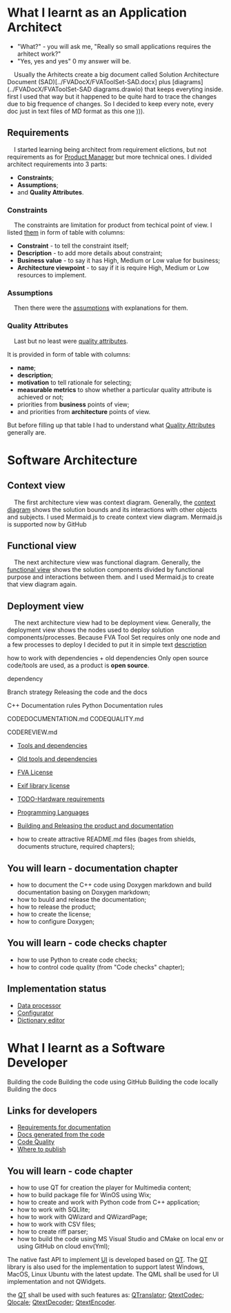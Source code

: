 # What I learnt as an Application Architect
- "What?" - you will ask me, "Really so small applications requires the arhitect work?"
- "Yes, yes and yes" 0 my answer will be.

&nbsp;&nbsp;&nbsp; Usually the Arhitects create a big document called Solution Architecture Document (SAD)[../FVADocX/FVAToolSet-SAD.docx] plus [diagrams](../FVADocX/FVAToolSet-SAD diagrams.drawio) that keeps everyting inside.
first I used that way but it happened to be quite hard to trace the changes due to big frequence of changes.
So I decided to keep every note, every doc just in text files of MD format as this one ))).

## Requirements 
&nbsp;&nbsp;&nbsp; I started learning being architect from requirement elictions, but not requirements as for [Product Manager](./LEARNT_AS_PM.md) but more technical ones.
I divided architect requirements into 3 parts:
- **Constraints**;
- **Assumptions**;
- and **Quality Attributes**.

### Constraints
&nbsp;&nbsp;&nbsp; The constraints are limitation for product from techical point of view.
I listed [them](./REQUIREMENTS_SA.md#constraints) in form of table with columns:
- **Constraint** - to tell the constraint itself;
- **Description** - to add more details about constraint;
- **Business value** - to say it has High, Medium or Low value for business;
- **Architecture viewpoint** - to say if it is require High, Medium or Low resources to implement.

### Assumptions
&nbsp;&nbsp;&nbsp; Then there were the [assumptions](./REQUIREMENTS_SA.md#assumptions) with explanations for them. 

### Quality Attributes
&nbsp;&nbsp;&nbsp; Last but no least were [quality attributes](./QUALITYATTRIBUTES_FVA.md).

It is provided in form of table with columns:
- **name**; 
- **description**;
- **motivation** to tell rationale for selecting;
- **measurable metrics** to show whether a particular quality attribute is achieved or not;
- priorities from **business** points of view;
- and priorities from **architecture** points of view.

But before filling up that table I had to understand what [Quality Attributes](./QUALITYATTRIBUTES.md) generally are.

# Software Architecture

## Context view 
&nbsp;&nbsp;&nbsp; The first architecture view was context diagram.
Generally, the [context diagram](./VIEWCONTEXT.md) shows the solution bounds and its interactions with other objects and subjects.
I used Mermaid.js to create context view diagram.
Mermaid.js is supported now by GitHub 

## Functional view
&nbsp;&nbsp;&nbsp; The next architecture view was functional diagram.
Generally, the [functional view](./VIEWFUNCTIONAL.md) shows the solution components divided by functional purpose and interactions between them.
and I used Mermaid.js to create that view diagram again.

## Deployment view
&nbsp;&nbsp;&nbsp; The next architecture view had to be deployment view.
Generally, the deployment view shows the nodes used to deploy solution components/processes.
Because FVA Tool Set requires only one node and a few processes to deploy I decided to put it in simple text [description](./DEPLOYMENTAPPROACH.md)


how to work with dependencies + old dependencies
Only open source code/tools are used, as a product is **open source**.

dependency 

Branch strategy
Releasing the code and the docs

C++ Documentation rules
Python Documentation rules

CODEDOCUMENTATION.md
CODEQUALITY.md

CODEREVIEW.md
 
- [Tools and dependencies](FVADocMD/DEPENDENCIES.md)
- [Old tools and dependencies](FVADocMD/DEPENDENCIES_OLD.md)

- [FVA License](FVADocMD/LICENSE.md)
- [Exif library license](FVACommonLib/LICENSE)

- [TODO-Hardware requirements](TODO)
- [Programming Languages](FVADocMD/PROGRAMMINGLANGUAGE.md)

- [Building and Releasing the product and documentation](FVADocMD/BUILD&RELEASE.md)


* how to create attractive README.md files (bages from shields, documents structure, required chapters);
## You will learn - documentation chapter
* how to document the C++ code using Doxygen markdown and build documentation basing on Doxygen markdown;
* how to buuld and release the documentation;
* how to release the product;
* how to create the license;
* how to configure Doxygen;

## You will learn - code checks chapter
* how to use Python to create code checks;
* how to control code quality (from "Code checks" chapter);

## Implementation status
- [Data processor](FVADataProcessor/IMPLEMENTATIONSTATUS.MD)
- [Configurator](FVAConfigurator/IMPLEMENTATIONSTATUS.MD)
- [Dictionary editor](FVADictionaryEditor/IMPLEMENTATIONSTATUS.MD)


# What I learnt as a Software Developer

Building the code 
Building the code using GitHub
Building the code locally
Building the docs

## Links for developers
- [Requirements for documentation](FVADocMD/CODEDOCUMENTATION.md)
- [Docs generated from the code](https://dimanikulin.github.io/fva/)
- [Code Quality](FVADocMD/CODEQUALITY.md)
- [Where to publish](FVADocMD/WHERETOPUBLISH.md)

## You will learn - code chapter
* how to use QT for creation the player for Multimedia content;
* how to build package file for WinOS using Wix;
* how to create and work with Python code from C++ application;
* how to work with SQLlite;
* how to work with QWizard and QWizardPage;
* how to work with CSV files;
* how to create riff parser;
* how to build the code using MS Visual Studio and CMake on local env or using GitHub on cloud env(Yml);

The native fast API to implement [UI](https://en.wikipedia.org/wiki/User_interface) is developed based on [QT](https://en.wikipedia.org/wiki/Qt_(software)). 
The [QT](https://en.wikipedia.org/wiki/Qt_(software)) library is also used for the implementation to support latest Windows, MacOS, Linux Ubuntu with the latest update. 
The QML shall be used for UI implementation and not QWidgets.

the [QT](https://en.wikipedia.org/wiki/Qt_(software)) shall be used with such features as:
[QTranslator](https://doc.qt.io/qt-5/qtranslator.html);
[QtextCodec](https://doc.qt.io/qt-5/qtextcodec.html);
[Qlocale](https://doc.qt.io/qt-5/qlocale.html);
[QtextDecoder](https://doc.qt.io/qt-5/qtextdecoder.html);
[QtextEncoder](https://doc.qt.io/qt-5/qtextencoder.html).
